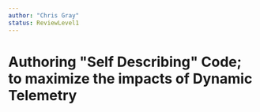 ```yaml
---
author: "Chris Gray"
status: ReviewLevel1
---
```


# Authoring "Self Describing" Code;  to maximize the impacts of Dynamic Telemetry
